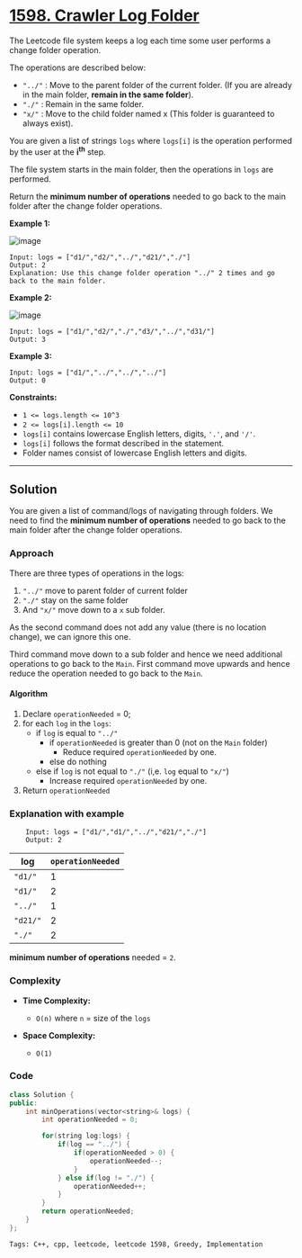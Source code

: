 
# [1598. Crawler Log Folder]([problem-link](https://leetcode.com/problems/crawler-log-folder/description))

The Leetcode file system keeps a log each time some user performs a change folder operation.

The operations are described below:

- `"../"` : Move to the parent folder of the current folder. (If you are already in the main folder, **remain in the same folder**).
- `"./"` : Remain in the same folder.
- `"x/"` : Move to the child folder named x (This folder is guaranteed to always exist).

You are given a list of strings `logs` where `logs[i]` is the operation performed by the user at the **i<sup>th</sup>** step.

The file system starts in the main folder, then the operations in `logs` are performed.

Return the **minimum number of operations** needed to go back to the main folder after the change folder operations.


**Example 1:**

![image](https://github.com/akazad13/leetcode/assets/16265339/abd3c9e0-995f-4098-97a4-f4bc6a54ad09)

    Input: logs = ["d1/","d2/","../","d21/","./"]
    Output: 2
    Explanation: Use this change folder operation "../" 2 times and go back to the main folder.
    
    
**Example 2:**

![image](https://github.com/akazad13/leetcode/assets/16265339/1522c314-a664-4ef4-9180-b59a4b2de104)

    Input: logs = ["d1/","d2/","./","d3/","../","d31/"]
    Output: 3


**Example 3:**

    Input: logs = ["d1/","../","../","../"]
    Output: 0
 
**Constraints:**

- `1 <= logs.length <= 10^3`
- `2 <= logs[i].length <= 10`
- `logs[i]` contains lowercase English letters, digits, `'.'`, and `'/'`.
- `logs[i]` follows the format described in the statement.
- Folder names consist of lowercase English letters and digits.

---

## Solution

You are given a list of command/logs of navigating through folders. We need to find the **minimum number of operations** needed to go back to the main folder after the change folder operations.


### Approach

There are three types of operations in the logs:
1. `"../"` move to parent folder of current folder
2. `"./"` stay on the same folder
3. And `"x/"` move down to a `x` sub folder.

As the second command does not add any value (there is no location change), we can ignore this one.

Third command move down to a sub folder and hence we need additional operations to go back to the `Main`. First command move upwards and hence reduce the operation needed to go back to the `Main`.

#### Algorithm

1. Declare `operationNeeded` = 0;
2. for each `log` in the `logs`:
    - if `log` is equal to `"../"`
        - if `operationNeeded` is greater than 0  (not on the `Main` folder)
            - Reduce required `operationNeeded` by one.
        - else do nothing
    - else if `log` is not equal to `"./"` (i,e. `log` equal to `"x/"`)
        - Increase required `operationNeeded` by one.
3. Return `operationNeeded`

### Explanation with example

        Input: logs = ["d1/","d1/","../","d21/","./"]
        Output: 2

| log     | `operationNeeded` |
|---------|-------------------|
| `"d1/"` |  1                |
| `"d1/"` |  2                |
| `"../"` |  1                |
| `"d21/"`|  2                |
| `"./"`  |  2                |    

**minimum number of operations** needed = `2`.

### Complexity

- **Time Complexity:**

    - `O(n)` where `n` = size of the `logs`

- **Space Complexity:**

    - `O(1)`

### Code

```cpp
class Solution {
public:
    int minOperations(vector<string>& logs) {
        int operationNeeded = 0;

        for(string log:logs) {
            if(log == "../") {
                if(operationNeeded > 0) {
                    operationNeeded--;
                }
            } else if(log != "./") {
                operationNeeded++;
            }
        }
        return operationNeeded;
    }
};
```

    Tags: C++, cpp, leetcode, leetcode 1598, Greedy, Implementation